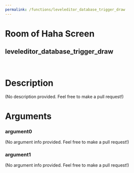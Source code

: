 ```yaml
---
permalink: /functions/leveleditor_database_trigger_draw
---
```

# Room of Haha Screen  
## leveleditor_database_trigger_draw  
&nbsp;  
# Description  
(No description provided. Feel free to make a pull request!) 
&nbsp;  
# Arguments
### argument0
(No argument info provided. Feel free to make a pull request!)
&nbsp;  
### argument1
(No argument info provided. Feel free to make a pull request!)
&nbsp;  


